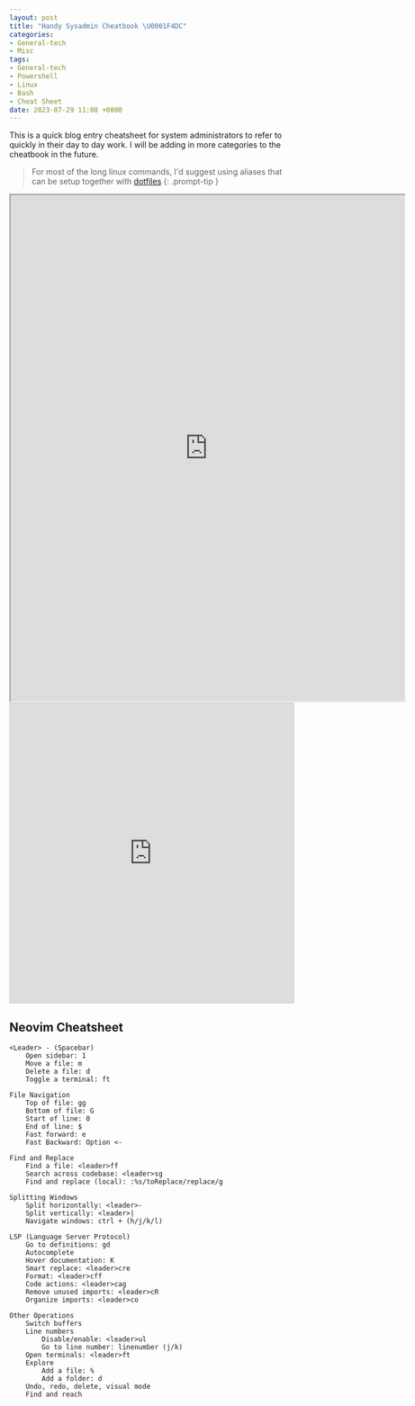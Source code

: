 ```yaml
---
layout: post
title: "Handy Sysadmin Cheatbook \U0001F4DC"
categories:
- General-tech
- Misc
tags:
- General-tech
- Powershell
- Linux
- Bash
- Cheat Sheet
date: 2023-07-29 11:08 +0800
---
```

This is a quick blog entry cheatsheet for system administrators to refer to quickly in their day to day work. I will be adding in more categories to the cheatbook in the future.

> For most of the long linux commands, I'd suggest using aliases that can be setup together with [dotfiles](https://github.com/brootware/dotfiles)
{: .prompt-tip }

<!-- Source link can be found here - [Handy Sysadmin Cheatbook](https://docs.google.com/spreadsheets/d/1ma_Zrw_muORAMhoIJ6LgknzkJnEtAdWdk4b6k6LF5mI/edit?usp=sharing) -->

<!-- width="700" height="900" frameborder="0" scrolling="no" -->
<iframe width="700" height="900" src="https://docs.google.com/spreadsheets/d/e/2PACX-1vSiSgD6qKf3_YvW30kzh8F0TqxlrKnj-NHO60CM_Oj8fq8etO66BDEyWM329ztpO1biYcHnp1zSCg_C/pubhtml?widget=true&amp;headers=false"></iframe>

<iframe class="airtable-embed" src="https://airtable.com/embed/app1rMiiWF5uDu0DD/shrRZc1wJr8NU2XU2?backgroundColor=greenDusty" frameborder="0" onmousewheel="" width="100%" height="533" style="background: transparent; border: 1px solid #ccc;"></iframe>

## Neovim Cheatsheet

    <Leader> - (Spacebar)
        Open sidebar: 1
        Move a file: m
        Delete a file: d
        Toggle a terminal: ft

    File Navigation
        Top of file: gg
        Bottom of file: G
        Start of line: 0
        End of line: $
        Fast forward: e
        Fast Backward: Option <-

    Find and Replace
        Find a file: <leader>ff
        Search across codebase: <leader>sg
        Find and replace (local): :%s/toReplace/replace/g

    Splitting Windows
        Split horizontally: <leader>-
        Split vertically: <leader>|
        Navigate windows: ctrl + (h/j/k/l)

    LSP (Language Server Protocol)
        Go to definitions: gd
        Autocomplete
        Hover documentation: K
        Smart replace: <leader>cre
        Format: <leader>cff
        Code actions: <leader>cag
        Remove unused imports: <leader>cR
        Organize imports: <leader>co

    Other Operations
        Switch buffers
        Line numbers
            Disable/enable: <leader>ul
            Go to line number: linenumber (j/k)
        Open terminals: <leader>ft
        Explore
            Add a file: %
            Add a folder: d
        Undo, redo, delete, visual mode
        Find and reach
